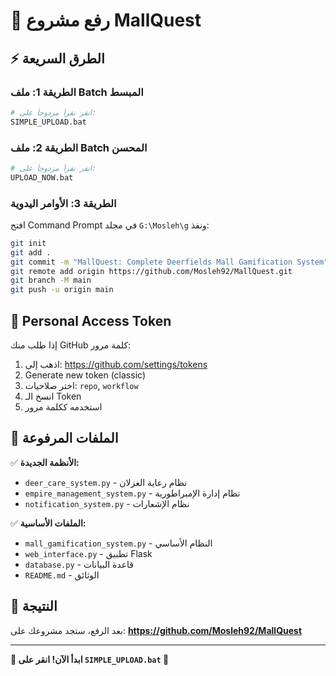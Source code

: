 # 🚀 رفع مشروع MallQuest

## ⚡ الطرق السريعة

### الطريقة 1: ملف Batch المبسط
```bash
# انقر نقراً مزدوجاً على:
SIMPLE_UPLOAD.bat
```

### الطريقة 2: ملف Batch المحسن
```bash
# انقر نقراً مزدوجاً على:
UPLOAD_NOW.bat
```

### الطريقة 3: الأوامر اليدوية
افتح Command Prompt في مجلد `G:\Mosleh\g` ونفذ:

```bash
git init
git add .
git commit -m "MallQuest: Complete Deerfields Mall Gamification System"
git remote add origin https://github.com/Mosleh92/MallQuest.git
git branch -M main
git push -u origin main
```

## 🔑 Personal Access Token

إذا طلب منك GitHub كلمة مرور:

1. اذهب إلى: https://github.com/settings/tokens
2. Generate new token (classic)
3. اختر صلاحيات: `repo`, `workflow`
4. انسخ الـ Token
5. استخدمه ككلمة مرور

## 📁 الملفات المرفوعة

✅ **الأنظمة الجديدة:**
- `deer_care_system.py` - نظام رعاية الغزلان
- `empire_management_system.py` - نظام إدارة الإمبراطورية
- `notification_system.py` - نظام الإشعارات

✅ **الملفات الأساسية:**
- `mall_gamification_system.py` - النظام الأساسي
- `web_interface.py` - تطبيق Flask
- `database.py` - قاعدة البيانات
- `README.md` - الوثائق

## 🎉 النتيجة

بعد الرفع، ستجد مشروعك على:
**https://github.com/Mosleh92/MallQuest**

---

**🎊 ابدأ الآن! انقر على `SIMPLE_UPLOAD.bat` 🌟** 